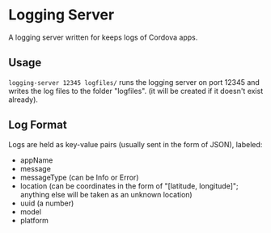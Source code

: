 # Logging Server

A logging server written for keeps logs of Cordova apps.

## Usage

`logging-server 12345 logfiles/` runs the logging server on port 12345 and writes the log files to the folder "logfiles". (it will be created if it doesn't exist already).

## Log Format

Logs are held as key-value pairs (usually sent in the form of JSON), labeled:

- appName
- message
- messageType (can be Info or Error)
- location (can be coordinates in the form of "[latitude, longitude]"; anything else will be taken as an unknown location)
- uuid (a number)
- model
- platform
